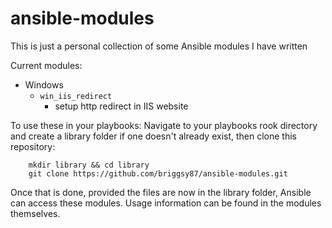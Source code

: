 ansible-modules
====================

This is just a personal collection of some Ansible modules I have written

Current modules:
- Windows
  - `win_iis_redirect`
    - setup http redirect in IIS website

To use these in your playbooks:
Navigate to your playbooks rook directory and create a library folder if one doesn't already exist, then clone this repository:

```
	mkdir library && cd library
	git clone https://github.com/briggsy87/ansible-modules.git
```

Once that is done, provided the files are now in the library folder, Ansible can access these modules. Usage information can be found in the modules themselves.


